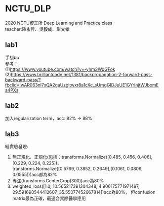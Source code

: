 # NCTU_DLP
2020 NCTU資工所 Deep Learning and Practice class  
teacher:陳永昇、吳毅成、彭文孝  
## lab1
手刻bp  
參考：  
(1)https://www.youtube.com/watch?v=-yhm3WdGFok  
(2)https://www.brilliantcode.net/1381/backpropagation-2-forward-pass-backward-pass/?fbclid=IwAR063nI7xQA2gaUzgltwxr8a1cXc_sUmgGIDJuUE1GYrInjtWJbomEa4PXs  
## lab2
加入regularization term，acc: 82% -> 88%  
## lab3
經實驗發現:  
1. 無正規化、正規化(包括：transforms.Normalize([0.485, 0.456, 0.406], [0.229, 0.224, 0.225])、  
transforms.Normalize([0.5769, 0.3852, 0.2649],[0.1061, 0.0809, 0.0555]))acc都為82%  
2. 專注(transforms.CenterCrop(300))acc為80%  
3. weighted_loss([1.0, 10.565217391304348, 4.906175771971497, 29.591690544412607, 35.55077452667814])acc為80%，
但confusion matrix最為正確，最適合實際醫學應用  

